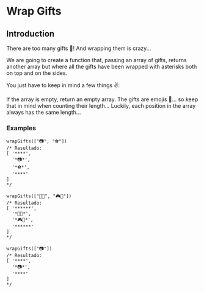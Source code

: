 

# Wrap Gifts
## Introduction
There are too many gifts 🎁! And wrapping them is crazy...

We are going to create a function that, passing an array of gifts, returns another array but where all the gifts have been wrapped with asterisks both on top and on the sides.

You just have to keep in mind a few things ✌️:

If the array is empty, return an empty array.
The gifts are emojis 🎁... so keep that in mind when counting their length...
Luckily, each position in the array always has the same length...

### Examples

```
wrapGifts(["📷", "⚽️"])
/* Resultado:
[ '****',
  '*📷*',
  '*⚽️*',
  '****'
]
*/

wrapGifts(["🏈🎸", "🎮🧸"])
/* Resultado:
[ '******',
  '*🏈🎸*',
  '*🎮🧸*',
  '******'
]
*/

wrapGifts(["📷"])
/* Resultado:
[ '****',
  '*📷*',
  '****'
]
*/
```
